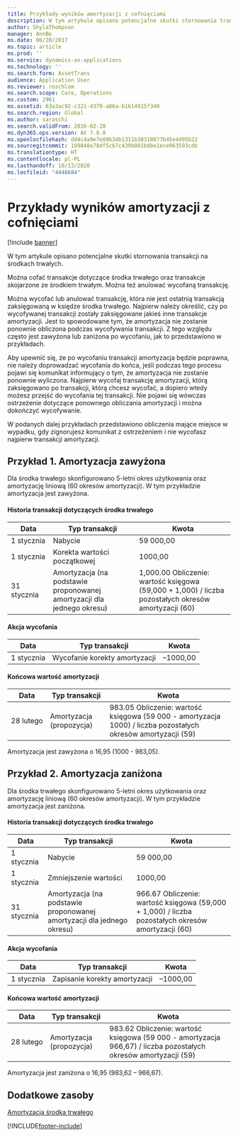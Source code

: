 ```yaml
---
title: Przykłady wyników amortyzacji z cofnięciami
description: W tym artykule opisano potencjalne skutki stornowania transakcji na środkach trwałych.
author: ShylaThompson
manager: AnnBe
ms.date: 06/20/2017
ms.topic: article
ms.prod: ''
ms.service: dynamics-ax-applications
ms.technology: ''
ms.search.form: AssetTrans
audience: Application User
ms.reviewer: roschlom
ms.search.scope: Core, Operations
ms.custom: 2961
ms.assetid: 63a3ac92-c321-4379-a86a-b1b14915f340
ms.search.region: Global
ms.author: saraschi
ms.search.validFrom: 2016-02-28
ms.dyn365.ops.version: AX 7.0.0
ms.openlocfilehash: dd4c4a9e7e89b34b1311b38310877b45e4d95b22
ms.sourcegitcommit: 199848e78df5cb7c439b001bdbe1ece963593cdb
ms.translationtype: HT
ms.contentlocale: pl-PL
ms.lasthandoff: 10/13/2020
ms.locfileid: "4446684"
---
```

# <a name="depreciation-effects-with-reversals"></a>Przykłady wyników amortyzacji z cofnięciami

[!include [banner](../includes/banner.md)]

W tym artykule opisano potencjalne skutki stornowania transakcji na środkach trwałych. 

Można cofać transakcje dotyczące środka trwałego oraz transakcje skojarzone ze środkiem trwałym. Można też anulować wycofaną transakcję. 

Można wycofać lub anulować transakcję, która nie jest ostatnią transakcją zaksięgowaną w księdze środka trwałego. Najpierw należy określić, czy po wycofywanej transakcji zostały zaksięgowane jakieś inne transakcje amortyzacji. Jest to spowodowane tym, że amortyzacja nie zostanie ponownie obliczona podczas wycofywania transakcji. Z tego względu często jest zawyżona lub zaniżona po wycofaniu, jak to przedstawiono w przykładach. 

Aby upewnić się, że po wycofaniu transakcji amortyzacja będzie poprawna, nie należy doprowadzać wycofania do końca, jeśli podczas tego procesu pojawi się komunikat informujący o tym, że amortyzacja nie zostanie ponownie wyliczona. Najpierw wycofaj transakcję amortyzacji, którą zaksięgowano po transakcji, którą chcesz wycofać, a dopiero wtedy możesz przejść do wycofania tej transakcji. Nie pojawi się wówczas ostrzeżenie dotyczące ponownego obliczania amortyzacji i można dokończyć wycofywanie. 

W podanych dalej przykładach przedstawiono obliczenia mające miejsce w wypadku, gdy zignorujesz komunikat z ostrzeżeniem i nie wycofasz najpierw transakcji amortyzacji.

## <a name="example-1-depreciation-is-overstated"></a> Przykład 1. Amortyzacja zawyżona
Dla środka trwałego skonfigurowano 5-letni okres użytkowania oraz amortyzację liniową (60 okresów amortyzacji). W tym przykładzie amortyzacja jest zawyżona.
#### <a name="asset-transaction-history"></a>Historia transakcji dotyczących środka trwałego

| Data       | Typ transakcji                                                          | Kwota                                    |
|------------|---------------------------------------------------------------------------|-------------------------------------------|
| 1 stycznia  | Nabycie                                                               | 59 000,00                                 |
| 1 stycznia  | Korekta wartości początkowej                                                    | 1000,00                                  |
| 31 stycznia | Amortyzacja (na podstawie proponowanej amortyzacji dla jednego okresu) | 1,000.00 Obliczenie: wartość księgowa (59,000 + 1,000) / liczba pozostałych okresów amortyzacji (60) |

#### <a name="reversal-action"></a>Akcja wycofania

| Data      | Typ transakcji                | Kwota    |
|-----------|---------------------------------|-----------|
| 1 stycznia | Wycofanie korekty amortyzacji | –1000,00 |

#### <a name="depreciation-effect"></a>Końcowa wartość amortyzacji

| Data        | Typ transakcji        | Kwota                                                                                |
|-------------|-------------------------|---------------------------------------------------------------------------------------|
| 28 lutego | Amortyzacja (propozycja) | 983.05 Obliczenie: wartość księgowa (59 000 - amortyzacja 1000) / liczba pozostałych okresów amortyzacji (59) |

Amortyzacja jest zawyżona o 16,95 (1000 - 983,05).

## <a name="example-2-depreciation-is-understated"></a> Przykład 2. Amortyzacja zaniżona
Dla środka trwałego skonfigurowano 5-letni okres użytkowania oraz amortyzację liniową (60 okresów amortyzacji). W tym przykładzie amortyzacja jest zaniżona.
#### <a name="asset-transaction-history"></a>Historia transakcji dotyczących środka trwałego

| Data       | Typ transakcji                                                          | Kwota                                      |
|------------|---------------------------------------------------------------------------|---------------------------------------------|
| 1 stycznia  | Nabycie                                                               | 59 000,00                                   |
| 1 stycznia  | Zmniejszenie wartości                                                     | 1000,00                                    |
| 31 stycznia | Amortyzacja (na podstawie proponowanej amortyzacji dla jednego okresu) | 966.67 Obliczenie: wartość księgowa (59,000 + 1,000) / liczba pozostałych okresów amortyzacji (60) |

#### <a name="reversal-action"></a>Akcja wycofania

| Data      | Typ transakcji               | Kwota    |
|-----------|--------------------------------|-----------|
| 1 stycznia | Zapisanie korekty amortyzacji | –1000,00 |

#### <a name="depreciation-effect"></a>Końcowa wartość amortyzacji

| Data        | Typ transakcji        | Kwota                                                                                       |
|-------------|-------------------------|----------------------------------------------------------------------------------------------|
| 28 lutego | Amortyzacja (propozycja) | 983.62 Obliczenie: wartość księgowa (59 000 - amortyzacja 966,67) / liczba pozostałych okresów amortyzacji (59) |

Amortyzacja jest zaniżona o 16,95 (983,62 – 966,67).



<a name="additional-resources"></a>Dodatkowe zasoby
--------

[Amortyzacja środka trwałego](fixed-asset-depreciation.md)





[!INCLUDE[footer-include](../../includes/footer-banner.md)]